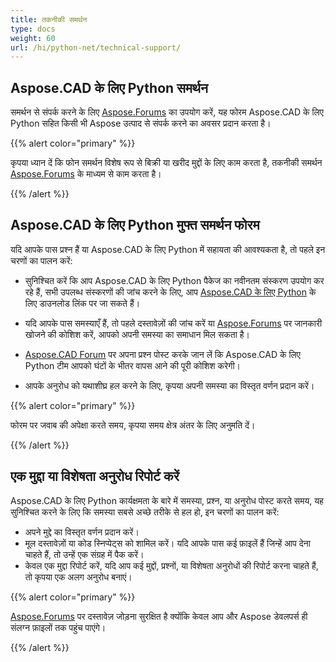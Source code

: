 ```yaml
---
title: तकनीकी समर्थन
type: docs
weight: 60
url: /hi/python-net/technical-support/
---
```


## **Aspose.CAD के लिए Python समर्थन**

समर्थन से संपर्क करने के लिए [Aspose.Forums](https://forum.aspose.com/c/cad/19) का उपयोग करें, यह फोरम Aspose.CAD के लिए Python सहित किसी भी Aspose उत्पाद से संपर्क करने का अवसर प्रदान करता है।

{{% alert color="primary" %}} 

कृपया ध्यान दें कि फोन समर्थन विशेष रूप से बिक्री या खरीद मुद्दों के लिए काम करता है, तकनीकी समर्थन [Aspose.Forums](https://forum.aspose.com/c/cad/19) के माध्यम से काम करता है।

{{% /alert %}}

## **Aspose.CAD के लिए Python मुफ्त समर्थन फोरम**

यदि आपके पास प्रश्न हैं या Aspose.CAD के लिए Python में सहायता की आवश्यकता है, तो पहले इन चरणों का पालन करें:

- सुनिश्चित करें कि आप Aspose.CAD के लिए Python पैकेज का नवीनतम संस्करण उपयोग कर रहे हैं, सभी उपलब्ध संस्करणों की जांच करने के लिए, आप [Aspose.CAD के लिए Python](https://pypi.org/project/aspose-cad/) के लिए डाउनलोड लिंक पर जा सकते हैं।

- यदि आपके पास समस्याएँ हैं, तो पहले दस्तावेज़ों की जांच करें या [Aspose.Forums](https://forum.aspose.com/c/cad/19) पर जानकारी खोजने की कोशिश करें, आपको अपनी समस्या का समाधान मिल सकता है।
- [Aspose.CAD Forum](https://forum.aspose.com/c/cad/19) पर अपना प्रश्न पोस्ट करके जान लें कि Aspose.CAD के लिए Python टीम आपको घंटों के भीतर वापस आने की पूरी कोशिश करेगी।
- आपके अनुरोध को यथाशीघ्र हल करने के लिए, कृपया अपनी समस्या का विस्तृत वर्णन प्रदान करें।

{{% alert color="primary" %}}

फोरम पर जवाब की अपेक्षा करते समय, कृपया समय क्षेत्र अंतर के लिए अनुमति दें।

{{% /alert %}}

## **एक मुद्दा या विशेषता अनुरोध रिपोर्ट करें**

Aspose.CAD के लिए Python कार्यक्षमता के बारे में समस्या, प्रश्न, या अनुरोध पोस्ट करते समय, यह सुनिश्चित करने के लिए कि समस्या सबसे अच्छे तरीके से हल हो, इन चरणों का पालन करें:

- अपने मुद्दे का विस्तृत वर्णन प्रदान करें।
- मूल दस्तावेज़ों या कोड स्निप्पेट्स को शामिल करें। यदि आपके पास कई फ़ाइलें हैं जिन्हें आप देना चाहते हैं, तो उन्हें एक संग्रह में पैक करें।
- केवल एक मुद्दा रिपोर्ट करें, यदि आप कई मुद्दों, प्रश्नों, या विशेषता अनुरोधों की रिपोर्ट करना चाहते हैं, तो कृपया एक अलग अनुरोध बनाएं।

{{% alert color="primary" %}}

[Aspose.Forums](https://forum.aspose.com/c/cad/19) पर दस्तावेज़ जोड़ना सुरक्षित है क्योंकि केवल आप और Aspose डेवलपर्स ही संलग्न फ़ाइलों तक पहुंच पाएंगे।

{{% /alert %}}
